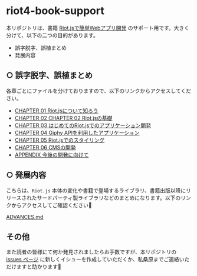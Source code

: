 # riot4-book-support

本リポジトリは、書籍 [Riot.jsで簡単Webアプリ開発](https://www.amazon.co.jp/gp/product/4863543115) のサポート用です。大きく分けて、以下の二つの目的があります。

* 誤字脱字、誤植まとめ
* 発展内容

## ○ 誤字脱字、誤植まとめ

各章ごとにファイルを分けておりますので、以下のリンクからアクセスしてください。

* [CHAPTER 01 Riot.jsについて知ろう](https://github.com/kkeeth/riot4-book-support/blob/master/corrections/CHAPTER01.md)
* [CHAPTER 02 CHAPTER 02 Riot.jsの基礎](https://github.com/kkeeth/riot4-book-support/blob/master/corrections/CHAPTER02.md)
* [CHAPTER 03 はじめてのRiot.jsでのアプリケーション開発](https://github.com/kkeeth/riot4-book-support/blob/master/corrections/CHAPTER03.md)
* [CHAPTER 04 Giphy APIを利用したアプリケーション](https://github.com/kkeeth/riot4-book-support/blob/master/corrections/CHAPTER04.md)
* [CHAPTER 05 Riot.jsでのスタイリング](https://github.com/kkeeth/riot4-book-support/blob/master/corrections/CHAPTER05.md)
* [CHAPTER 06 CMSの開発](https://github.com/kkeeth/riot4-book-support/blob/master/corrections/CHAPTER06.md)
* [APPENDIX 今後の開発に向けて](https://github.com/kkeeth/riot4-book-support/blob/master/corrections/APPENDIX.md)


## ○ 発展内容

こちらは、`Riot.js` 本体の変化や書籍で登場するライブラリ、書籍出版以降にリリースされたサードパーティ製ライブラリなどのまとめになります。以下のリンクからアクセスしてご確認ください🙏

[ADVANCES.md](https://github.com/kkeeth/riot4-book-support/blob/master/advances/ADVANCES.md)


## その他

また読者の皆様にて何か発見されましたらお手数ですが、本リポジトリの [issues ページ](https://github.com/kkeeth/riot4-book-support/issues) に新しくイシューを作成していただくか、私桑原までご連絡いただけますと助かります🙇